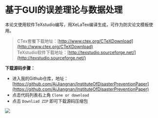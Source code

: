 # 基于GUI的误差理论与数据处理

本论文使用软件TeXstudio编写，用XeLaTex编译生成，可作为防灾论文模板使用。

>CTex套餐下载地址：[http://www.ctex.org/CTeXDownload](http://www.ctex.org/CTeXDownload)  
TeXstudio软件下载地址：[http://texstudio.sourceforge.net/](http://texstudio.sourceforge.net/)

**下载源码步骤：**
- 进入我的Github仓库，地址：[https://github.com/AiJiangnan/InstituteOfDisasterPreventionPaper](https://github.com/AiJiangnan/InstituteOfDisasterPreventionPaper)
- 点击代码列表右上角 `Clone or download`
- 点击 `Downliad ZIP` 即可下载源码压缩包

![](http://note.youdao.com/yws/api/personal/file/D1FE88EDB18A4DD8BFD8D51AE9B8637C?method=download&shareKey=24a09a4f77a2d608fca39a50f8d8871e)